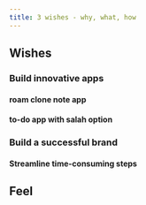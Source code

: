 ```yaml
---
title: 3 wishes - why, what, how
---
```


## Wishes
### Build innovative apps
#### roam clone note app
#### to-do app with salah option
### Build a successful brand
####
#### Streamline time-consuming steps
## Feel
###
